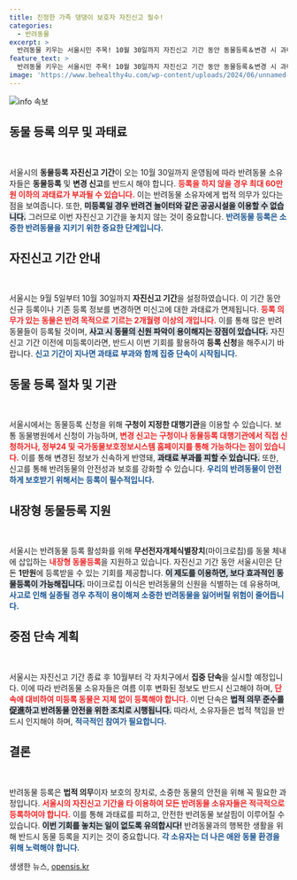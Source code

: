 ```yaml
---
title: 진정한 가족 댕댕이 보호자 자진신고 필수!
categories:
  - 반려동물
excerpt: >
  반려동물 키우는 서울시민 주목! 10월 30일까지 자진신고 기간 동안 동물등록＆변경 시 과태료 면제. 미신고 시 최대 60만원 부과! 안전한 반려동물 관리를 위해 지금 바로 등록하세요!
feature_text: >
  반려동물 키우는 서울시민 주목! 10월 30일까지 자진신고 기간 동안 동물등록＆변경 시 과태료 면제. 미신고 시 최대 60만원 부과! 안전한 반려동물 관리를 위해 지금 바로 등록하세요!
image: 'https://www.behealthy4u.com/wp-content/uploads/2024/06/unnamed-file.png'
---
```


<p><img src="https://www.behealthy4u.com/wp-content/uploads/2024/06/unnamed-file.png" alt="info 속보" /></p>

<h2 data-ke-size="size26">동물 등록 의무 및 과태료</h2>

<p data-ke-size="size16">&nbsp;</p>

<p>서울시의 <b>동물등록 자진신고 기간</b>이 오는 10월 30일까지 운영됨에 따라 반려동물 소유자들은 <strong>동물등록</strong> 및 <strong>변경 신고</strong>를 반드시 해야 합니다. <b><span style="color: #ee2323;">등록을 하지 않을 경우 최대 60만원 이하의 과태료가 부과될 수 있습니다.</span></b> 이는 반려동물 소유자에게 법적 의무가 있다는 점을 보여줍니다. 또한, <b><span style="background-color: #21538527;">미등록일 경우 반려견 놀이터와 같은 공공시설을 이용할 수 없습니다.</span></b> 그러므로 이번 자진신고 기간을 놓치지 않는 것이 중요합니다. <b><span style="color: #1a5490;">반려동물 등록은 소중한 반려동물을 지키기 위한 중요한 단계입니다.</span></b></p>

<h2 data-ke-size="size26">자진신고 기간 안내</h2>

<p data-ke-size="size16">&nbsp;</p>

<p>서울시는 9월 5일부터 10월 30일까지 <b>자진신고 기간</b>을 설정하였습니다. 이 기간 동안 신규 등록이나 기존 등록 정보를 변경하면 미신고에 대한 과태료가 면제됩니다. <b><span style="color: #ee2323;">등록 의무가 있는 동물은 반려 목적으로 기르는 2개월령 이상의 개입니다.</span></b> 이를 통해 많은 반려동물들이 등록될 것이며, <b><span style="background-color: #21538527;">사고 시 동물의 신원 파악이 용이해지는 장점이 있습니다.</span></b> 자진신고 기간 이전에 미등록이라면, 반드시 이번 기회를 활용하여 <strong>등록 신청</strong>을 해주시기 바랍니다. <b><span style="color: #1a5490;">신고 기간이 지나면 과태료 부과와 함께 집중 단속이 시작됩니다.</span></b></p>

<h2 data-ke-size="size26">동물 등록 절차 및 기관</h2>

<p data-ke-size="size16">&nbsp;</p>

<p>서울시에서는 동물등록 신청을 위해 <b>구청이 지정한 대행기관</b>을 이용할 수 있습니다. 보통 동물병원에서 신청이 가능하며, <b><span style="color: #ee2323;">변경 신고는 구청이나 동물등록 대행기관에서 직접 신청하거나, 정부24 및 국가동물보호정보시스템 홈페이지를 통해 가능하다는 점이 있습니다.</span></b> 이를 통해 변경된 정보가 신속하게 반영돼, <b><span style="background-color: #21538527;">과태료 부과를 피할 수 있습니다.</span></b> 또한, 신고를 통해 반려동물의 안전성과 보호를 강화할 수 있습니다. <b><span style="color: #1a5490;">우리의 반려동물이 안전하게 보호받기 위해서는 등록이 필수적입니다.</span></b></p>

<h2 data-ke-size="size26">내장형 동물등록 지원</h2>

<p data-ke-size="size16">&nbsp;</p>

<p>서울시는 반려동물 등록 활성화를 위해 <b>무선전자개체식별장치</b>(마이크로칩)를 동물 체내에 삽입하는 <b><span style="color: #ee2323;">내장형 동물등록</span></b>을 지원하고 있습니다. 자진신고 기간 동안 서울시민은 단돈 <strong>1만원</strong>에 등록받을 수 있는 기회를 제공합니다. <b><span style="background-color: #21538527;">이 제도를 이용하면, 보다 효과적인 동물등록이 가능해집니다.</span></b> 마이크로칩 이식은 반려동물의 신원을 식별하는 데 유용하며, <b><span style="color: #1a5490;">사고로 인해 실종될 경우 추적이 용이해져 소중한 반려동물을 잃어버릴 위험이 줄어듭니다.</span></b></p>

<h2 data-ke-size="size26">중점 단속 계획</h2>

<p data-ke-size="size16">&nbsp;</p>

<p>서울시는 자진신고 기간 종료 후 10월부터 각 자치구에서 <b>집중 단속</b>을 실시할 예정입니다. 이에 따라 반려동물 소유자들은 여름 이후 변화된 정보도 반드시 신고해야 하며, <b><span style="color: #ee2323;">단속에 대비하여 미등록 동물은 지체 없이 등록해야 합니다.</span></b> 이번 단속은 <b><span style="background-color: #21538527;">법적 의무 준수를促進하고 반려동물 안전을 위한 조치로 시행됩니다.</span></b> 따라서, 소유자들은 법적 책임을 반드시 인지해야 하며, <b><span style="color: #1a5490;">적극적인 참여가 필요합니다.</span></b></p>

<h2 data-ke-size="size26">결론</h2>

<p data-ke-size="size16">&nbsp;</p>

<p>반려동물 등록은 <b>법적 의무</b>이자 보호의 장치로, 소중한 동물의 안전을 위해 꼭 필요한 과정입니다. <b><span style="color: #ee2323;">서울시의 자진신고 기간을 타 이용하여 모든 반려동물 소유자들은 적극적으로 등록하여야 합니다.</span></b> 이를 통해 과태료를 피하고, 안전한 반려동물 보살핌이 이루어질 수 있습니다. <b><span style="background-color: #21538527;">이번 기회를 놓치는 일이 없도록 유의합시다!</span></b> 반려동물과의 행복한 생활을 위해 반드시 동물 등록을 지키는 것이 중요합니다. <b><span style="color: #1a5490;">각 소유자는 더 나은 애완 동물 환경을 위해 노력해야 합니다.</span></b></p>
생생한 뉴스, <a href="https://opensis.kr" rel="dofollow">opensis.kr</a>


